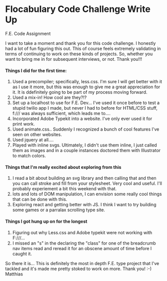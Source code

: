 # Flocabulary Code Challenge Write Up
F.E. Code Assignment

I want to take a moment and thank you for this code challenge. I honestly had a lot of fun figuring this out. 
This of course feels extremely validating in terms of continuing to work on these kinds of projects. So, whether you want to bring me in for subsequent interviews, or not. 
Thank you!!!

<h4>Things I did for the first time:</h4>
<ol>
<li>Used a precompiler; specifically, less.css. I'm sure I will get better with it as I use it more, but this was enough to give me a great appreciation for it. It is ddefinitely going to be part of my process moving forward.</li>
<li>Used a mix-in! How cool are they?!?</li>
<li>Set up a localhost to use for F.E. Dev... I've used it once before to test a stupid twilio app I made, but never I had to before for HTML/CSS stuff, f:/// was always sufficient, which leads me to....</li>
<li>Incorporated Adobe Typekit into a website. I've only ever used it for print work. </li>
<li>Used animate.css.. Suddenly I recognized a bunch of cool features I've seen on other websites.</li>
<li>Used jquery at all.... </li>
<li>Played with inline svgs. Ultimately, I didn't use them inline, I just called them as images and in a couple instances doctored them with Illustrator to match colors. </li>
</ol>

<h4>Things that I'm really excited about exploring from this</h4>
<ol>
<li>I read a bit about building an svg library and then calling that and then you can call stroke and fill from your stylesheet. Very cool and useful. I'll probably experiement a bit this weekend with that. </li>
<li>lots and lots of DOM manipulation, I can envision some really cool things that can be done with this.</li>
<li>Exploring react and getting better with JS. I think I want to try building some games or a parralax scrolling type site.</li>
</ol>

<h4>Things I got hung up on for the longest</h4>
<ol>
<li>Figuring out why Less.css and Adobe typekit were not working with F:///...</li>
<li>I missed an "s" in the declaring the "class" for one of the breadcrumb nav items read and reread it for an obscene amount of time before I caught it.</li>
</ol>
So there it is... This is definitely the most in depth F.E. type project that I've tackled and it's made me pretty stoked to work on more. 
Thank you! :-)
Matthias
